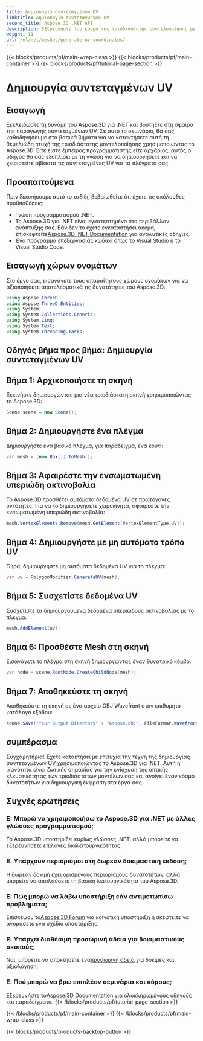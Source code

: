 ```yaml
---
title: Δημιουργία συντεταγμένων UV
linktitle: Δημιουργία συντεταγμένων UV
second_title: Aspose.3D .NET API
description: Εξερευνήστε τον κόσμο της τρισδιάστατης μοντελοποίησης με το Aspose.3D για .NET. Το Master UV συντονίζει τη δημιουργία χωρίς κόπο. Ανεβάστε τα έργα σας τώρα!
weight: 11
url: /el/net/meshes/generate-uv-coordinates/
---
```


{{< blocks/products/pf/main-wrap-class >}}
{{< blocks/products/pf/main-container >}}
{{< blocks/products/pf/tutorial-page-section >}}

# Δημιουργία συντεταγμένων UV

## Εισαγωγή
Ξεκλειδώστε τη δύναμη του Aspose.3D για .NET και βουτήξτε στη σφαίρα της παραγωγής συντεταγμένων UV. Σε αυτό το σεμινάριο, θα σας καθοδηγήσουμε στα βασικά βήματα για να κατακτήσετε αυτή τη θεμελιώδη πτυχή της τρισδιάστατης μοντελοποίησης χρησιμοποιώντας το Aspose.3D. Είτε είστε έμπειρος προγραμματιστής είτε αρχάριος, αυτός ο οδηγός θα σας εξοπλίσει με τη γνώση για να δημιουργήσετε και να χειριστείτε αβίαστα τις συντεταγμένες UV για τα πλέγματα σας.
## Προαπαιτούμενα
Πριν ξεκινήσουμε αυτό το ταξίδι, βεβαιωθείτε ότι έχετε τις ακόλουθες προϋποθέσεις:
- Γνώση προγραμματισμού .NET.
-  Το Aspose.3D για .NET είναι εγκατεστημένο στο περιβάλλον ανάπτυξης σας. Εάν δεν το έχετε εγκαταστήσει ακόμα, επισκεφτείτε[Aspose.3D .NET Documentation](https://reference.aspose.com/3d/net/) για αναλυτικές οδηγίες.
- Ένα πρόγραμμα επεξεργασίας κώδικα όπως το Visual Studio ή το Visual Studio Code.
## Εισαγωγή χώρων ονομάτων
Στο έργο σας, εισαγάγετε τους απαραίτητους χώρους ονομάτων για να αξιοποιήσετε αποτελεσματικά τις δυνατότητες του Aspose.3D:
```csharp
using Aspose.ThreeD;
using Aspose.ThreeD.Entities;
using System;
using System.Collections.Generic;
using System.Linq;
using System.Text;
using System.Threading.Tasks;
```
## Οδηγός βήμα προς βήμα: Δημιουργία συντεταγμένων UV
## Βήμα 1: Αρχικοποιήστε τη σκηνή
Ξεκινήστε δημιουργώντας μια νέα τρισδιάστατη σκηνή χρησιμοποιώντας το Aspose.3D:
```csharp
Scene scene = new Scene();
```
## Βήμα 2: Δημιουργήστε ένα πλέγμα
Δημιουργήστε ένα βασικό πλέγμα, για παράδειγμα, ένα κουτί:
```csharp
var mesh = (new Box()).ToMesh();
```
## Βήμα 3: Αφαιρέστε την ενσωματωμένη υπεριώδη ακτινοβολία
Το Aspose.3D προσθέτει αυτόματα δεδομένα UV σε πρωτόγονες οντότητες. Για να το δημιουργήσετε χειροκίνητα, αφαιρέστε την ενσωματωμένη υπεριώδη ακτινοβολία:
```csharp
mesh.VertexElements.Remove(mesh.GetElement(VertexElementType.UV));
```
## Βήμα 4: Δημιουργήστε με μη αυτόματο τρόπο UV
Τώρα, δημιουργήστε μη αυτόματα δεδομένα UV για το πλέγμα:
```csharp
var uv = PolygonModifier.GenerateUV(mesh);
```
## Βήμα 5: Συσχετίστε δεδομένα UV
Συσχετίστε τα δημιουργούμενα δεδομένα υπεριώδους ακτινοβολίας με το πλέγμα:
```csharp
mesh.AddElement(uv);
```
## Βήμα 6: Προσθέστε Mesh στη σκηνή
Εισαγάγετε το πλέγμα στη σκηνή δημιουργώντας έναν θυγατρικό κόμβο:
```csharp
var node = scene.RootNode.CreateChildNode(mesh);
```
## Βήμα 7: Αποθηκεύστε τη σκηνή
Αποθηκεύστε τη σκηνή σε ένα αρχείο OBJ Wavefront στον επιθυμητό κατάλογο εξόδου:
```csharp
scene.Save("Your Output Directory" + "Aspose.obj", FileFormat.WavefrontOBJ);
```
## συμπέρασμα
Συγχαρητήρια! Έχετε κατακτήσει με επιτυχία την τέχνη της δημιουργίας συντεταγμένων UV χρησιμοποιώντας το Aspose.3D για .NET. Αυτή η ικανότητα είναι ζωτικής σημασίας για την ενίσχυση της οπτικής ελκυστικότητας των τρισδιάστατων μοντέλων σας και ανοίγει έναν κόσμο δυνατοτήτων για δημιουργική έκφραση στα έργα σας.
## Συχνές ερωτήσεις
### Ε: Μπορώ να χρησιμοποιήσω το Aspose.3D για .NET με άλλες γλώσσες προγραμματισμού;
Το Aspose.3D υποστηρίζει κυρίως γλώσσες .NET, αλλά μπορείτε να εξερευνήσετε επιλογές διαλειτουργικότητας.
### Ε: Υπάρχουν περιορισμοί στη δωρεάν δοκιμαστική έκδοση;
Η δωρεάν δοκιμή έχει ορισμένους περιορισμούς δυνατοτήτων, αλλά μπορείτε να απολαύσετε τη βασική λειτουργικότητα του Aspose.3D.
### Ε: Πώς μπορώ να λάβω υποστήριξη εάν αντιμετωπίσω προβλήματα;
 Επισκέψου το[Aspose.3D Forum](https://forum.aspose.com/c/3d/18) για κοινοτική υποστήριξη ή σκεφτείτε να αγοράσετε ένα σχέδιο υποστήριξης.
### Ε: Υπάρχει διαθέσιμη προσωρινή άδεια για δοκιμαστικούς σκοπούς;
 Ναι, μπορείτε να αποκτήσετε ένα[προσωρινή άδεια](https://purchase.aspose.com/temporary-license/) για δοκιμές και αξιολόγηση.
### Ε: Πού μπορώ να βρω επιπλέον σεμινάρια και πόρους;
 Εξερευνήστε το[Aspose.3D Documentation](https://reference.aspose.com/3d/net/) για ολοκληρωμένους οδηγούς και παραδείγματα.
{{< /blocks/products/pf/tutorial-page-section >}}

{{< /blocks/products/pf/main-container >}}
{{< /blocks/products/pf/main-wrap-class >}}

{{< blocks/products/products-backtop-button >}}
